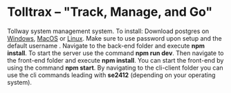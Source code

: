 # Tolltrax – "Track, Manage, and Go"

Tollway system management system.
To install:
Download postgres on [Windows]([url](https://www.postgresql.org/download/windows/)), [MacOS]([url](https://www.postgresql.org/download/macosx/)) or [Linux]([url](https://www.postgresql.org/download/linux/)).
Make sure to use password <diodia> upon setup and the default username <postgres>.
Navigate to the back-end folder and execute **npm install**.
To start the server use the command **npm run dev**.
Then navigate to the front-end folder and execute **npm install**.
You can start the front-end by using the command **npm start**.
By navigating to the cli-client folder you can use the cli commands leading with **se2412** (depending on your operating system).

